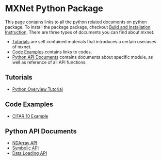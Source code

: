 MXNet Python Package
====================
This page contains links to all the python related documents on python package.
To install the package package, checkout [Build and Installation Instruction](../build.md).
There are three types of documents you can find about mxnet.

* [Tutorials](#tutorials) are self contained materials that introduces a certain usecases of mxnet.
* [Code Examples](#code-examples) contains links to codes.
* [Python API Documents](#python-api-documents) contains documents about specific module, as well as reference of all API functions.

Tutorials
---------
* [Python Overview Tutorial](tutorial.md)

Code Examples
-------------
* [CIFAR 10 Example](../../example/cifar10)

Python API Documents
--------------------
* [NDArray API](ndarray.md)
* [Symbolic API](symbol.md)
* [Data Loading API](io.md)
